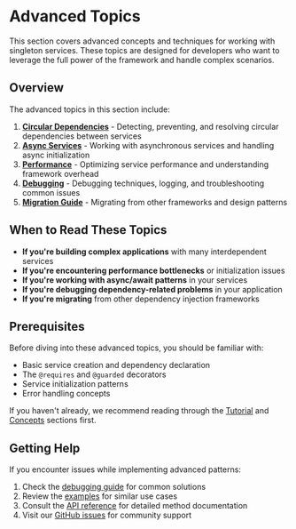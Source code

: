 # Advanced Topics

This section covers advanced concepts and techniques for working with singleton services. These topics are designed for developers who want to leverage the full power of the framework and handle complex scenarios.

## Overview

The advanced topics in this section include:

1. **[Circular Dependencies](circular-dependencies.md)** - Detecting, preventing, and resolving circular dependencies between services
2. **[Async Services](async-services.md)** - Working with asynchronous services and handling async initialization
3. **[Performance](performance.md)** - Optimizing service performance and understanding framework overhead
4. **[Debugging](debugging.md)** - Debugging techniques, logging, and troubleshooting common issues
5. **[Migration Guide](migration-guide.md)** - Migrating from other frameworks and design patterns

## When to Read These Topics

- **If you're building complex applications** with many interdependent services
- **If you're encountering performance bottlenecks** or initialization issues
- **If you're working with async/await patterns** in your services
- **If you're debugging dependency-related problems** in your application
- **If you're migrating** from other dependency injection frameworks

## Prerequisites

Before diving into these advanced topics, you should be familiar with:

- Basic service creation and dependency declaration
- The `@requires` and `@guarded` decorators
- Service initialization patterns
- Error handling concepts

If you haven't already, we recommend reading through the [Tutorial](../tutorial/index.md) and [Concepts](../concepts/index.md) sections first.

## Getting Help

If you encounter issues while implementing advanced patterns:

1. Check the [debugging guide](debugging.md) for common solutions
2. Review the [examples](../examples/index.md) for similar use cases
3. Consult the [API reference](../api/index.md) for detailed method documentation
4. Visit our [GitHub issues](https://github.com/vduseev/singleton-service/issues) for community support